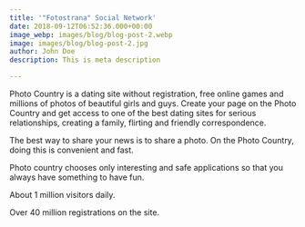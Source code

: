 ```yaml
---
title: '"Fotostrana" Social Network'
date: 2018-09-12T06:52:36.000+00:00
image_webp: images/blog/blog-post-2.webp
image: images/blog/blog-post-2.jpg
author: John Doe
description: This is meta description

---
```

Photo Country is a dating site without registration, free online games and millions of photos of beautiful girls and guys. Create your page on the Photo Country and get access to one of the best dating sites for serious relationships, creating a family, flirting and friendly correspondence.

The best way to share your news is to share a photo. On the Photo Country, doing this is convenient and fast.

Photo country chooses only interesting and safe applications so that you always have something to have fun.

About 1 million visitors daily.

Over 40 million registrations on the site.
